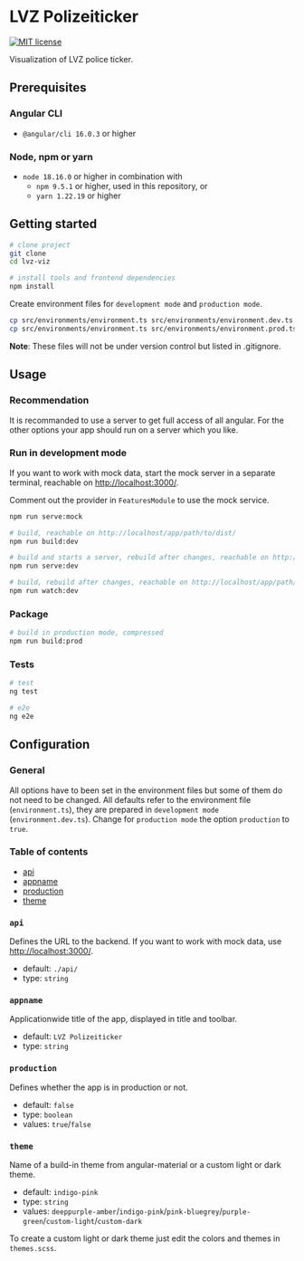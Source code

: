 # LVZ Polizeiticker

[![MIT license](https://img.shields.io/badge/license-MIT-blue.svg)](./LICENSE.md)

Visualization of LVZ police ticker.

## Prerequisites

### Angular CLI

* `@angular/cli 16.0.3` or higher

### Node, npm or yarn

* `node 18.16.0` or higher in combination with
  * `npm 9.5.1` or higher, used in this repository, or
  * `yarn 1.22.19` or higher

## Getting started

```bash
# clone project
git clone
cd lvz-viz

# install tools and frontend dependencies
npm install
```

Create environment files for `development mode` and `production mode`.

```bash
cp src/environments/environment.ts src/environments/environment.dev.ts
cp src/environments/environment.ts src/environments/environment.prod.ts
```

**Note**: These files will not be under version control but listed in .gitignore.

## Usage

### Recommendation

It is recommanded to use a server to get full access of all angular.
For the other options your app should run on a server which you like.

### Run in development mode

If you want to work with mock data, start the mock server in a separate terminal, reachable on [http://localhost:3000/](http://localhost:3000/).

Comment out the provider in `FeaturesModule` to use the mock service.

```bash
npm run serve:mock
```

```bash
# build, reachable on http://localhost/app/path/to/dist/
npm run build:dev

# build and starts a server, rebuild after changes, reachable on http://localhost:4200/
npm run serve:dev

# build, rebuild after changes, reachable on http://localhost/app/path/to/dist/
npm run watch:dev
```

### Package

```bash
# build in production mode, compressed
npm run build:prod
```

### Tests

```bash
# test
ng test

# e2e
ng e2e
```

## Configuration

### General

All options have to been set in the environment files but some of them do not need to be changed.
All defaults refer to the environment file (`environment.ts`), they are prepared in `development mode` (`environment.dev.ts`).
Change for `production mode` the option `production` to `true`.

### Table of contents

* [api](#api)
* [appname](#appname)
* [production](#production)
* [theme](#theme)

### `api`

Defines the URL to the backend.
If you want to work with mock data, use [http://localhost:3000/](http://localhost:3000/).

* default: `./api/`
* type: `string`

### `appname`

Applicationwide title of the app, displayed in title and toolbar.

* default: `LVZ Polizeiticker`
* type: `string`

### `production`

Defines whether the app is in production or not.

* default: `false`
* type: `boolean`
* values: `true`/`false`

### `theme`

Name of a build-in theme from angular-material or a custom light or dark theme.

* default: `indigo-pink`
* type: `string`
* values: `deeppurple-amber`/`indigo-pink`/`pink-bluegrey`/`purple-green`/`custom-light`/`custom-dark`

To create a custom light or dark theme just edit the colors and themes in `themes.scss`.
